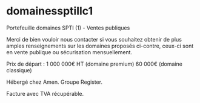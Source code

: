# domainessptillc1
Portefeuille domaines SPTI (1) - Ventes publiques 

Merci de bien vouloir nous contacter si vous souhaitez obtenir de plus amples renseignements sur les domaines proposés ci-contre, ceux-ci sont en vente publique ou sécurisation mensuellement.

Prix de départ : 1 000 000€ HT (domaine premium) 60 000€ (domaine classique)

Hébergé chez Amen. Groupe Register.

Facture avec TVA récupérable.

